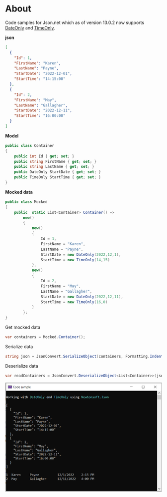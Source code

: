 ﻿# About

Code samples for Json.net which as of version 13.0.2 now supports [DateOnly](https://learn.microsoft.com/en-us/dotnet/api/system.dateonly?view=net-7.0) and [TimeOnly](https://learn.microsoft.com/en-us/dotnet/api/system.timeonly?view=net-7.0).


**json**

```json
[
  {
    "Id": 1,
    "FirstName": "Karen",
    "LastName": "Payne",
    "StartDate": "2022-12-01",
    "StartTime": "14:15:00"
  },
  {
    "Id": 2,
    "FirstName": "May",
    "LastName": "Gallagher",
    "StartDate": "2022-12-11",
    "StartTime": "16:00:00"
  }
]
```

**Model**

```csharp
public class Container
{
    public int Id { get; set; }
    public string FirstName { get; set; }
    public string LastName { get; set; }
    public DateOnly StartDate { get; set; }
    public TimeOnly StartTime { get; set; }
}
```

**Mocked data**

```csharp
public class Mocked
{
    public  static List<Container> Container() =>
        new()
        {
            new()
            {
                Id = 1, 
                FirstName = "Karen", 
                LastName = "Payne", 
                StartDate = new DateOnly(2022,12,1), 
                StartTime = new TimeOnly(14,15)
            },
            new()
            {
                Id = 2, 
                FirstName = "May", 
                LastName = "Gallagher", 
                StartDate = new DateOnly(2022,12,11), 
                StartTime = new TimeOnly(16,0)
            }
        };
}
```

Get mocked data

```csharp
var containers = Mocked.Container();
```

Serialize data

```csharp
string json = JsonConvert.SerializeObject(containers, Formatting.Indented);
```

Deserialize data

```csharp
var readContainers = JsonConvert.DeserializeObject<List<Container>>(json);
```


![Screenshot](assets/screenshot.png)

